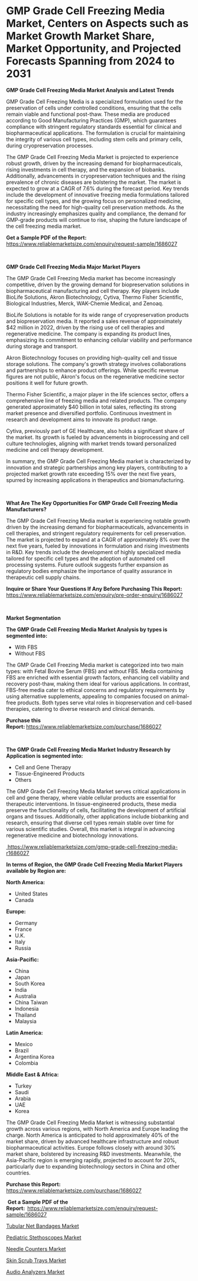 <p><h1>GMP Grade Cell Freezing Media Market, Centers on Aspects such as Market Growth Market Share, Market Opportunity, and Projected Forecasts Spanning from 2024 to 2031</h1></p><p><strong>GMP Grade Cell Freezing Media Market Analysis and Latest Trends</strong></p>
<p><p>GMP Grade Cell Freezing Media is a specialized formulation used for the preservation of cells under controlled conditions, ensuring that the cells remain viable and functional post-thaw. These media are produced according to Good Manufacturing Practices (GMP), which guarantees compliance with stringent regulatory standards essential for clinical and biopharmaceutical applications. The formulation is crucial for maintaining the integrity of various cell types, including stem cells and primary cells, during cryopreservation processes.</p><p>The GMP Grade Cell Freezing Media Market is projected to experience robust growth, driven by the increasing demand for biopharmaceuticals, rising investments in cell therapy, and the expansion of biobanks. Additionally, advancements in cryopreservation techniques and the rising prevalence of chronic diseases are bolstering the market. The market is expected to grow at a CAGR of 7.6% during the forecast period. Key trends include the development of innovative freezing media formulations tailored for specific cell types, and the growing focus on personalized medicine, necessitating the need for high-quality cell preservation methods. As the industry increasingly emphasizes quality and compliance, the demand for GMP-grade products will continue to rise, shaping the future landscape of the cell freezing media market.</p></p>
<p><strong>Get a Sample PDF of the Report:&nbsp;</strong> <a href="https://www.reliablemarketsize.com/enquiry/request-sample/1686027?utm_campaign=1766&utm_medium=2&utm_source=Github&utm_content=ia&utm_term=17122024&utm_id=gmp-grade-cell-freezing-media">https://www.reliablemarketsize.com/enquiry/request-sample/1686027</a></p>
<p>&nbsp;</p>
<p><strong>GMP Grade Cell Freezing Media Major Market Players</strong></p>
<p><p>The GMP Grade Cell Freezing Media market has become increasingly competitive, driven by the growing demand for biopreservation solutions in biopharmaceutical manufacturing and cell therapy. Key players include BioLife Solutions, Akron Biotechnology, Cytiva, Thermo Fisher Scientific, Biological Industries, Merck, WAK-Chemie Medical, and Zenoaq.</p><p>BioLife Solutions is notable for its wide range of cryopreservation products and biopreservation media. It reported a sales revenue of approximately $42 million in 2022, driven by the rising use of cell therapies and regenerative medicine. The company is expanding its product lines, emphasizing its commitment to enhancing cellular viability and performance during storage and transport.</p><p>Akron Biotechnology focuses on providing high-quality cell and tissue storage solutions. The company's growth strategy involves collaborations and partnerships to enhance product offerings. While specific revenue figures are not public, Akron's focus on the regenerative medicine sector positions it well for future growth.</p><p>Thermo Fisher Scientific, a major player in the life sciences sector, offers a comprehensive line of freezing media and related products. The company generated approximately $40 billion in total sales, reflecting its strong market presence and diversified portfolio. Continuous investment in research and development aims to innovate its product range.</p><p>Cytiva, previously part of GE Healthcare, also holds a significant share of the market. Its growth is fueled by advancements in bioprocessing and cell culture technologies, aligning with market trends toward personalized medicine and cell therapy development.</p><p>In summary, the GMP Grade Cell Freezing Media market is characterized by innovation and strategic partnerships among key players, contributing to a projected market growth rate exceeding 15% over the next five years, spurred by increasing applications in therapeutics and biomanufacturing.</p></p>
<p>&nbsp;</p>
<p><strong>What Are The Key Opportunities For GMP Grade Cell Freezing Media Manufacturers?</strong></p>
<p><p>The GMP Grade Cell Freezing Media market is experiencing notable growth driven by the increasing demand for biopharmaceuticals, advancements in cell therapies, and stringent regulatory requirements for cell preservation. The market is projected to expand at a CAGR of approximately 8% over the next five years, fueled by innovations in formulation and rising investments in R&D. Key trends include the development of highly specialized media tailored for specific cell types and the adoption of automated cell processing systems. Future outlook suggests further expansion as regulatory bodies emphasize the importance of quality assurance in therapeutic cell supply chains.</p></p>
<p><strong>Inquire or Share Your Questions If Any Before Purchasing This Report:</strong> <a href="https://www.reliablemarketsize.com/enquiry/pre-order-enquiry/1686027?utm_campaign=1766&utm_medium=2&utm_source=Github&utm_content=ia&utm_term=17122024&utm_id=gmp-grade-cell-freezing-media">https://www.reliablemarketsize.com/enquiry/pre-order-enquiry/1686027</a></p>
<p>&nbsp;</p>
<p><strong>Market Segmentation</strong></p>
<p><strong>The GMP Grade Cell Freezing Media Market Analysis by types is segmented into:</strong></p>
<p><ul><li>With FBS</li><li>Without FBS</li></ul></p>
<p><p>The GMP Grade Cell Freezing Media market is categorized into two main types: with Fetal Bovine Serum (FBS) and without FBS. Media containing FBS are enriched with essential growth factors, enhancing cell viability and recovery post-thaw, making them ideal for various applications. In contrast, FBS-free media cater to ethical concerns and regulatory requirements by using alternative supplements, appealing to companies focused on animal-free products. Both types serve vital roles in biopreservation and cell-based therapies, catering to diverse research and clinical demands.</p></p>
<p><strong>Purchase this Report:&nbsp;</strong><a href="https://www.reliablemarketsize.com/purchase/1686027?utm_campaign=1766&utm_medium=2&utm_source=Github&utm_content=ia&utm_term=17122024&utm_id=gmp-grade-cell-freezing-media">https://www.reliablemarketsize.com/purchase/1686027</a></p>
<p>&nbsp;</p>
<p><strong>The GMP Grade Cell Freezing Media Market Industry Research by Application is segmented into:</strong></p>
<p><ul><li>Cell and Gene Therapy</li><li>Tissue-Engineered Products</li><li>Others</li></ul></p>
<p><p>The GMP Grade Cell Freezing Media Market serves critical applications in cell and gene therapy, where viable cellular products are essential for therapeutic interventions. In tissue-engineered products, these media preserve the functionality of cells, facilitating the development of artificial organs and tissues. Additionally, other applications include biobanking and research, ensuring that diverse cell types remain stable over time for various scientific studies. Overall, this market is integral in advancing regenerative medicine and biotechnology innovations.</p></p>
<p><a href="https://www.reliablemarketsize.com/gmp-grade-cell-freezing-media-r1686027?utm_campaign=1766&utm_medium=2&utm_source=Github&utm_content=ia&utm_term=17122024&utm_id=gmp-grade-cell-freezing-media">&nbsp;https://www.reliablemarketsize.com/gmp-grade-cell-freezing-media-r1686027</a></p>
<p><strong>In terms of Region, the GMP Grade Cell Freezing Media Market Players available by Region are:</strong></p>
<p>
    <p> <strong> North America: </strong>
        <ul>
            <li>United States</li>
            <li>Canada</li>
        </ul>
        </p> 
    <p> <strong> Europe: </strong>
        <ul>
            <li>Germany</li>
            <li>France</li>
            <li>U.K.</li>
            <li>Italy</li>
            <li>Russia</li>
        </ul>
        </p> 
    <p> <strong> Asia-Pacific: </strong>
        <ul>
            <li>China</li>
            <li>Japan</li>
            <li>South Korea</li>
            <li>India</li>
            <li>Australia</li>
            <li>China Taiwan</li>
            <li>Indonesia</li>
            <li>Thailand</li>
            <li>Malaysia</li>
        </ul>
        </p> 
    <p> <strong> Latin America: </strong>
        <ul>
            <li>Mexico</li>
            <li>Brazil</li>
            <li>Argentina Korea</li>
            <li>Colombia</li>
        </ul>
        </p> 
    <p> <strong> Middle East & Africa: </strong>
        <ul>
            <li>Turkey</li>
            <li>Saudi</li>
            <li>Arabia</li>
            <li>UAE</li>
            <li>Korea</li>
        </ul>
    </p>
    </p>
<p><p>The GMP Grade Cell Freezing Media Market is witnessing substantial growth across various regions, with North America and Europe leading the charge. North America is anticipated to hold approximately 40% of the market share, driven by advanced healthcare infrastructure and robust biopharmaceutical activities. Europe follows closely with around 30% market share, bolstered by increasing R&D investments. Meanwhile, the Asia-Pacific region is emerging rapidly, projected to account for 20%, particularly due to expanding biotechnology sectors in China and other countries.</p></p>
<p><strong>Purchase this Report: </strong><a href="https://www.reliablemarketsize.com/purchase/1686027?utm_campaign=1766&utm_medium=2&utm_source=Github&utm_content=ia&utm_term=17122024&utm_id=gmp-grade-cell-freezing-media">https://www.reliablemarketsize.com/purchase/1686027</a></p>
<p>&nbsp;<strong>Get a Sample PDF of the Report:&nbsp;&nbsp;</strong><a href="https://www.reliablemarketsize.com/enquiry/request-sample/1686027?utm_campaign=1766&utm_medium=2&utm_source=Github&utm_content=ia&utm_term=17122024&utm_id=gmp-grade-cell-freezing-media">https://www.reliablemarketsize.com/enquiry/request-sample/1686027</a></p>
<p><strong></strong></p>
<p><p><a href="https://www.linkedin.com/pulse/tubular-net-bandages-market-research-report-business-insights-ydtzf?utm_campaign=1766&utm_medium=2&utm_source=Github&utm_content=ia&utm_term=17122024&utm_id=gmp-grade-cell-freezing-media">Tubular Net Bandages Market</a></p><p><a href="https://www.linkedin.com/pulse/analyzing-global-pediatric-stethoscopes-market-growth-prospects-ijtbf?utm_campaign=1766&utm_medium=2&utm_source=Github&utm_content=ia&utm_term=17122024&utm_id=gmp-grade-cell-freezing-media">Pediatric Stethoscopes Market</a></p><p><a href="https://www.linkedin.com/pulse/industry-strategies-opportunities-needle-counters-market-projected-7ecrf?utm_campaign=1766&utm_medium=2&utm_source=Github&utm_content=ia&utm_term=17122024&utm_id=gmp-grade-cell-freezing-media">Needle Counters Market</a></p><p><a href="https://www.linkedin.com/pulse/skin-scrub-trays-market-size-forecast-2024-2031-cagr-134-insights-oxitf?utm_campaign=1766&utm_medium=2&utm_source=Github&utm_content=ia&utm_term=17122024&utm_id=gmp-grade-cell-freezing-media">Skin Scrub Trays Market</a></p><p><a href="https://www.linkedin.com/pulse/global-audio-analyzers-market-future-trends-segment-analysis-mjede?utm_campaign=1766&utm_medium=2&utm_source=Github&utm_content=ia&utm_term=17122024&utm_id=gmp-grade-cell-freezing-media">Audio Analyzers Market</a></p></p>